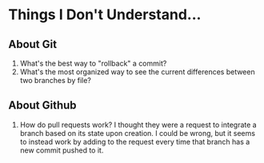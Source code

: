 # Things I Don't Understand...

## About Git

1. What's the best way to "rollback" a commit?
2. What's the most organized way to see the current differences between two branches by file?

## About Github

1. How do pull requests work? I thought they were a request to integrate a branch based on its state upon creation. I could be wrong, but it seems to instead work by adding to the request every time that branch has a new commit pushed to it.
